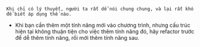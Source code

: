 # 

`Khi chỉ có lý thuyết, người ta rất dễ nói chung chung, và lại rất khó để biết áp dụng thế nào.`

- Khi bạn cần thêm một tính năng mới vào chương trình, nhưng cấu trúc hiện tại không thuận tiện cho việc thêm tính năng đó, hãy refactor trước để dễ thêm tính năng, rồi mới thêm tính năng sau.
